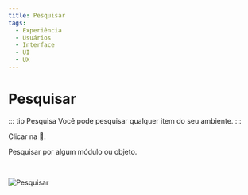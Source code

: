 ```yaml
---
title: Pesquisar
tags:
  - Experiência
  - Usuários
  - Interface
  - UI
  - UX
---
```


# Pesquisar

::: tip Pesquisa
Você pode pesquisar qualquer item do seu ambiente.
:::

Clicar na **🔎**.

Pesquisar por algum módulo ou objeto.

   <br>

![Pesquisar](https://cdn.phishx.io/phishx-docs/images/phishx_ui_search_01.webp)
